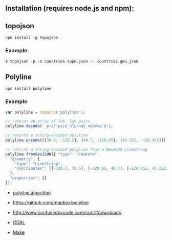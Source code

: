 ## Installation (requires node.js and npm):

## topojson
    npm install -g topojson

### Example:

    $ topojson -p -o countries.topo.json -- countries.geo.json

## Polyline
    
    npm install polyline
    
### Example

```js
var polyline = require('polyline');

// returns an array of lat, lon pairs
polyline.decode('_p~iF~ps|U_ulLnnqC_mqNvxq`@');

// returns a string-encoded polyline
polyline.encode([[38.5, -120.2], [40.7, -120.95], [43.252, -126.453]]);

// returns a string-encoded polyline from a GeoJSON LineString
polyline.fromGeoJSON({ "type": "Feature",
  "geometry": {
    "type": "LineString",
    "coordinates": [[-120.2, 38.5], [-120.95, 40.7], [-126.453, 43.252]]
  },
  "properties": {}
});
```
* [polyline algorithm](https://developers.google.com/maps/documentation/utilities/polylinealgorithm)
* https://github.com/mapbox/polyline

* http://www.confusedbycode.com/curl/#downloads

* [GDAL](http://www.gisinternals.com/)

* [Make](https://bost.ocks.org/mike/make/)